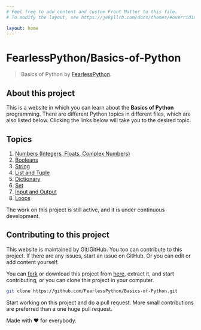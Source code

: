 ```yaml
---
# Feel free to add content and custom Front Matter to this file.
# To modify the layout, see https://jekyllrb.com/docs/themes/#overriding-theme-defaults

layout: home
---
```

<!-- 
This 'index.md' and related files controls the project website at https://fearlesspython.github.io/Basics-of-Python/ and it is different from README.md, although they look same.
-->
# **FearlessPython**/Basics-of-Python
> Basics of Python by [FearlessPython](https://github.com/FearlessPython "Visit FearlessPython on GitHub").

## About this project
This is a website in which you can learn about the **Basics of Python** programming. There are different Python topics in different files, which are also listed below. Clicking the links below will take you to the desired topic.

## Topics
1. [Numbers (Integers, Floats, Complex Numbers)](./Number-Integer-Float-and-Complex/)
1. [Booleans](./Boolean/)
1. [String](./String/)
1. [List and Tuple](./List-and-Tuples/)
1. [Dictionary](./Dictionary/)
1. [Set](./Set/)
1. [Input and Output](./Input-and-Output/)
1. [Loops](./Loops/)

The work on this project is still active, and it is under continuous development.

## Contributing to this project
This website is maintained by Git/GitHub. You too can contribute to this project. If there are any issues, start an issue on GitHub. Or you can edit or add content yourself.

You can [fork](https://github.com/FearlessPython/Basics-of-Python "Fork this Repo") or download this project from [here](https://github.com/FearlessPython/Basics-of-Python/archive/master.zip "Download ZIP"), extract it, and start contributing, or you can clone this project in your computer.
```bash
git clone https://github.com/FearlessPython/Basics-of-Python.git
```
Start working on this project and do a pull request. More small contributions are preferred than a one huge pull request.

Made with ❤️️ for everybody.